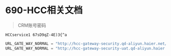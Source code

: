 # 690-HCC相关文档

>  CRM账号密码

```
HCCservice1 67sD9qZ-4E)3{^a
```

```java
URL_GATE_WAY_NORMAL = "http://hcc-gateway-security.qd-aliyun.haier.net/";//不加密地址
URL_GATE_WAY_NORMAL = "http://hcc-gateway-security-uat.qd-aliyun.haier.net/";//加密地址
```